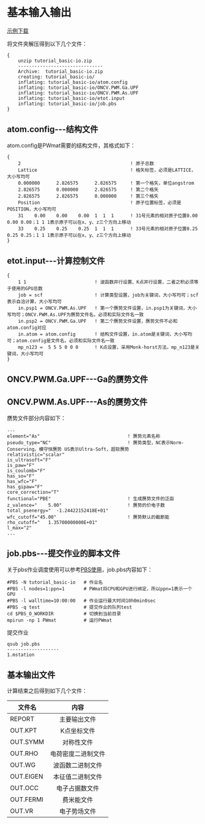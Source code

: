 # 基本输入输出
[示例下载](http://39.98.50.106/pwmat-resource/course-download/PWmat/tutorial_basic-io.zip)

将文件夹解压得到以下几个文件：

``` 
{
    unzip tutorial_basic-io.zip
    -------------------------------
    Archive:  tutorial_basic-io.zip
    creating: tutorial_basic-io/
    inflating: tutorial_basic-io/atom.config
    inflating: tutorial_basic-io/ONCV.PWM.Ga.UPF
    inflating: tutorial_basic-io/ONCV.PWM.As.UPF
    inflating: tutorial_basic-io/etot.input
    inflating: tutorial_basic-io/job.pbs
}
```

## atom.config---结构文件

atom.config是PWmat需要的结构文件，其格式如下：

``` 
{
    2                                        ! 原子总数
    Lattice                                  ! 格矢标签，必须是LATTICE，大小写均可
    0.000000      2.826575      2.826575     ! 第一个格矢，单位angstrom
    2.826575      0.000000      2.826575     ! 第二个格矢
    2.826575      2.826575      0.000000     ! 第三个格矢
    Position                                 ! 原子位置标签，必须是POSITION，大小写均可
    31    0.00    0.00    0.00  1  1  1      ! 31号元素的相对原子位置0.00 0.00 0.00；1 1 1表示原子可以在x、y、z三个方向上移动
    33    0.25    0.25    0.25  1  1  1      ! 33号元素的相对原子位置0.25 0.25 0.25；1 1 1表示原子可以在x、y、z三个方向上移动
}
```

## etot.input---计算控制文件
```
{
    1 1                         ! 波函数并行设置、K点并行设置，二者之积必须等于使用的GPU总数
    job = scf                   ! 计算类型设置，job为关键词，大小写均可；scf表示自洽计算，大小写均可
    in.psp1 = ONCV.PWM.As.UPF   ! 第一个赝势文件设置，in.psp1为关键词，大小写均可；ONCV.PWM.As.UPF为赝势文件名，必须和实际文件名一致
    in.psp2 = ONCV.PWM.Ga.UPF   ! 第二个赝势文件设置，赝势文件不必和atom.config对应
    in.atom = atom.config       ! 结构文件设置，in.atom是关键词，大小写均可；atom.config是文件名，必须和实际文件名一致
    mp_n123 =  5 5 5 0 0 0      ! K点设置，采用Monk-horst方法，mp_n123是关键词，大小写均可
}
```

## ONCV.PWM.Ga.UPF---Ga的赝势文件

## ONCV.PWM.As.UPF---As的赝势文件
赝势文件部分内容如下：
```
...
element="As"                                ! 赝势元素名称
pseudo_type="NC"                            ! 赝势类型，NC表示Norm-Conserving，模守恒赝势 US表示Ultra-Soft，超软赝势
relativistic="scalar"
is_ultrasoft="F"
is_paw="F"
is_coulomb="F"
has_so="F"
has_wfc="F"
has_gipaw="F"
core_correction="T"                         
functional="PBE"                            ! 生成赝势文件的泛函
z_valence="    5.00"                        ! 赝势的价电子数
total_psenergy="  -1.24422152418E+01"
wfc_cutoff="45.00"                          ! 赝势默认的截断能
rho_cutoff="   1.35700000000E+01"          
l_max="2"
...
```

## job.pbs---提交作业的脚本文件
关于pbs作业调度使用可以参考[PBS使用](http://localhost:3000/#/MSTATION/TorqueUSE)，job.pbs内容如下：
```
#PBS -N tutorial_basic-io   # 作业名
#PBS -l nodes=1:ppn=1       # PWmat将CPU和GPU进行绑定，所以ppn=1表示一个GPU
#PBS -l walltime=10:00:00   # 作业运行最大时间10h0min0sec
#PBS -q test                # 提交作业的队列test
cd $PBS_O_WORKDIR           # 切换到当前目录
mpirun -np 1 PWmat          # 运行PWmat
```
提交作业
```
qsub job.pbs
-------------------
1.mstation
```

## 基本输出文件
计算结束之后得到如下几个文件：

文件名|内容
--|:--:
REPORT|主要输出文件
OUT.KPT|K点坐标文件
OUT.SYMM|对称性文件
OUT.RHO|电荷密度二进制文件
OUT.WG|波函数二进制文件
OUT.EIGEN|本征值二进制文件
OUT.OCC|电子占据数文件
OUT.FERMI|费米能文件
OUT.VR|电子势场文件


